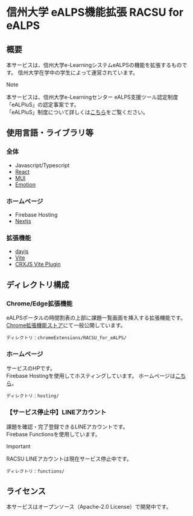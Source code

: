 # 信州大学 eALPS機能拡張 RACSU for eALPS
## 概要
本サービスは、信州大学e-LearningシステムeALPSの機能を拡張するものです。
信州大学在学中の学生によって運営されています。

> [!NOTE]
> 本サービスは、信州大学e-Learningセンター eALPS支援ツール認定制度「eALPluS」の認定事案です。<br>
> 「eALPluS」制度について詳しくは[こちら](https://www.shinshu-u.ac.jp/institution/e-L/ealplus.html)をご覧ください。

## 使用言語・ライブラリ等
### 全体
- Javascript/Typescript
- [React](https://ja.react.dev/)
- [MUI](https://mui.com/)
- [Emotion](https://emotion.sh/docs/introduction)

### ホームページ
- Firebase Hosting
- [Nextjs](https://nextjs.org/)

### 拡張機能
- [dayjs](https://www.npmjs.com/package/dayjs)
- [Vite](https://ja.vitejs.dev/)
- [CRXJS Vite Plugin](https://crxjs.dev/vite-plugin)


## ディレクトリ構成
### Chrome/Edge拡張機能
eALPSポータルの時間割表の上部に課題一覧画面を挿入する拡張機能です。<br>
[Chrome拡張機能ストア](https://chromewebstore.google.com/detail/racsu-for-ealps/ecdlbalgeakgkbohkhcjcjbhbhjmekan)にて一般公開しています。

```
ディレクトリ：chromeExtensions/RACSU_for_eALPS/
```

### ホームページ
サービスのHPです。<br>
Firebase Hostingを使用してホスティングしています。
ホームページは[こちら](https://racsu-shindai.web.app/)。

```
ディレクトリ：hosting/
```

### 【サービス停止中】LINEアカウント
課題を確認・完了登録できるLINEアカウントです。<br>
Firebase Functionsを使用しています。<br>

> [!IMPORTANT]
>RACSU LINEアカウントは現在サービス停止中です。

```
ディレクトリ：functions/
```

## ライセンス
本サービスはオープンソース（Apache-2.0 License）で開発中です。